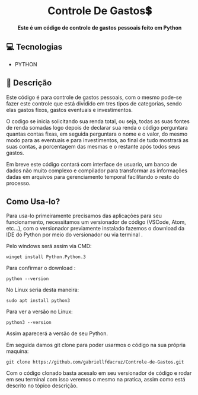 <h1 align="center" style="font-weight: bold;" > Controle De Gastos💲 </h1>


<p align="center">
    <b>Este é um código de controle de gastos pessoais feito em Python</b>
</p>

<h2>💻 Tecnologias</h2>

   - PYTHON

<h2>📖 Descrição</h2>   

Este código é para controle de gastos pessoais, com o mesmo pode-se fazer este controle que está dividido em tres tipos de categorias, sendo elas gastos fixos, gastos eventuais e investimentos.
<p>
O codigo se inicia solicitando sua renda total, ou seja, todas as suas fontes de renda somadas logo depois de declarar sua renda o código perguntara quantas contas fixas, em seguida perguntara o nome e o valor, do mesmo modo para as eventuais e para investimentos, ao final de tudo mostrará as suas contas, a porcentagem das mesmas e o restante após todos seus gastos.
<p>
Em breve este código contará com interface de usuario, um banco de dados não muito complexo e compilador para transformar as informações dadas em arquivos para gerenciamento temporal facilitando o resto do processo.

<h2>Como Usa-lo?</h2>
Para usa-lo primeiramente precisamos das aplicações para seu funcionamento, necessitamos um versionador de código (VSCode, Atom, etc...), com o versionador previamente instalado fazemos o download da IDE do Python por meio do versionador ou via terminal .
<p></p>

Pelo windows será assim via CMD:
    
    winget install Python.Python.3

Para confirmar o download :

    python --version 

No Linux seria desta maneira:

    sudo apt install python3

Para ver a versão no Linux:

    python3 --version

Assim aparecerá a versão de seu Python.
<p></p>
Em seguida damos git clone para poder usarmos o código na sua própria maquina:

    git clone https://github.com/gabriellfdacruz/Controle-de-Gastos.git

Com o código clonado basta acesalo em seu versionador de código e rodar em seu terminal com isso veremos o mesmo na pratica, assim como está descrito no tópico descrição.
